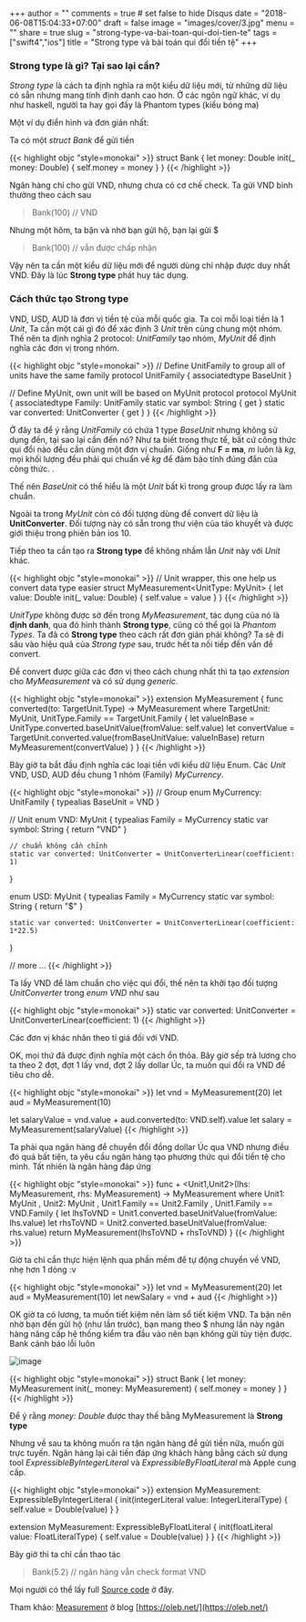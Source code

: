 +++
author = ""
comments = true	# set false to hide Disqus
date = "2018-06-08T15:04:33+07:00"
draft = false
image = "images/cover/3.jpg"
menu = ""
share = true
slug = "strong-type-va-bai-toan-qui-doi-tien-te"
tags = ["swift4","ios"]
title = "Strong type và bài toán qui đổi tiền tệ"
+++

### Strong type là gì? Tại sao lại cần?

*Strong type* là cách ta định nghĩa ra một kiểu dữ liệu mới, từ những dữ liệu có sẵn nhưng mang tính định danh cao hơn. Ở các ngôn ngữ khác, ví dụ như haskell, người ta hay gọi đấy là Phantom types (kiểu bóng ma)

Một ví dụ điển hình và đơn giản nhất:

Ta có một *struct Bank* để gửi tiền

{{< highlight objc "style=monokai" >}}
struct Bank {
    let money: Double
    init(_ money: Double) {
        self.money = money
    }
}
{{< /highlight >}}

Ngân hàng chỉ cho gửi VND, nhưng chưa có cơ chế check. Ta gửi VND bình thường theo cách sau 

> Bank(100) // VND

Nhưng một hôm, ta bận và nhờ bạn gửi hộ, bạn lại gửi $

> Bank(100) // vẫn được chấp nhận

Vậy nên ta cần một kiểu dữ liệu mới để người dùng chỉ nhập được duy nhất VND. Đây là lúc **Strong type** phát huy tác dụng.


### Cách thức tạo Strong type

VND, USD, AUD là đơn vị tiền tệ của mỗi quốc gia. Ta coi mỗi loại tiền là 1 *Unit*, Ta cần một cái gì đó để xác định 3 *Unit* trên cùng chung một nhóm. 
Thế nên ta định nghĩa 2 protocol: *UnitFamily* tạo nhóm, *MyUnit* để định nghĩa các đơn vị trong nhóm.


{{< highlight objc "style=monokai" >}}
// Define UnitFamily to group all of units have the same family
protocol UnitFamily {
    associatedtype BaseUnit
}

// Define MyUnit, own unit will be based on MyUnit protocol
protocol MyUnit {
    associatedtype Family: UnitFamily
    static var symbol: String { get }
    static var converted: UnitConverter { get }
}
{{< /highlight >}}

Ở đây ta để ý rằng *UnitFamily* có chứa 1 type *BaseUnit* nhưng không sử dụng đến, tại sao lại cần đến nó? Như ta biết trong thực tế, bất cứ công thức qui đổi nào đều cần dùng một đơn vị chuẩn. Giống như **F = ma**, *m* luôn là *kg*, mọi khối lượng đều phải qui chuẩn về *kg* để đảm bảo tính đúng đắn của công thức. . 

Thế nên *BaseUnit* có thể hiểu là một *Unit* bất kì trong group được lấy ra làm chuẩn.

Ngoài ta trong *MyUnit* còn có đối tượng dùng để convert dữ liệu là **UnitConverter**. Đối tượng này có sẵn trong thư viện của táo khuyết và được giới thiệu trong phiên bản ios 10. 

Tiếp theo ta cần tạo ra **Strong type** để không nhầm lẫn *Unit* này với *Unit* khác. 

{{< highlight objc "style=monokai" >}}
// Unit wrapper, this one help us convert data type easier
struct MyMeasurement<UnitType: MyUnit> {
    let value: Double
    init(_ value: Double) {
        self.value = value
    }
}
{{< /highlight >}}

*UnitType* không được sờ đến trong *MyMeasurement*, tác dụng của nó là **định danh**, qua đó hình thành **Strong type**, cũng có thể gọi là *Phantom Types*. Ta đã có **Strong type** theo cách rất đơn giản phải không? Ta sẽ đi sâu vào hiệu quả của *Strong type* sau, trước hết ta nối tiếp đến vấn đề convert.

Để convert được giữa các đơn vị theo cách chung nhất thì ta tạo *extension* cho *MyMeasurement* và có sử dụng *generic*.

{{< highlight objc "style=monokai" >}}
extension MyMeasurement {
    func converted<TargetUnit>(to: TargetUnit.Type) -> MyMeasurement<TargetUnit> where
        TargetUnit: MyUnit, UnitType.Family == TargetUnit.Family {
            let valueInBase = UnitType.converted.baseUnitValue(fromValue: self.value)
            let convertValue = TargetUnit.converted.value(fromBaseUnitValue: valueInBase)
            return MyMeasurement<TargetUnit>(convertValue)
    }
}
{{< /highlight >}}

Bây giờ ta bắt đầu định nghĩa các loại tiền với kiểu dữ liệu Enum. Các *Unit* VND, USD, AUD đều chung 1 nhóm (Family) *MyCurrency*. 


{{< highlight objc "style=monokai" >}}
// Group
enum MyCurrency: UnitFamily {
    typealias BaseUnit = VND
}

// Unit
enum VND: MyUnit {
    typealias Family = MyCurrency
    static var symbol: String {
        return "VND"
    }
    
    // chuẩn không cần chỉnh
    static var converted: UnitConverter = UnitConverterLinear(coefficient: 1)
}

enum USD: MyUnit {
    typealias Family = MyCurrency
    static var symbol: String {
        return "$"
    }
    
    static var converted: UnitConverter = UnitConverterLinear(coefficient: 1*22.5)
}

// more ...
{{< /highlight >}}

Ta lấy VND để làm chuẩn cho việc qui đổi, thế nên ta khởi tạo đối tượng *UnitConverter* trong *enum VND* như sau

{{< highlight objc "style=monokai" >}}
static var converted: UnitConverter = UnitConverterLinear(coefficient: 1)
{{< /highlight >}}

Các đơn vị khác nhân theo tỉ giá đối với VND.

OK, mọi thứ đã được định nghĩa một cách ổn thỏa. Bây giờ sếp trả lương cho ta theo 2 đợt, đợt 1 lấy vnd, đợt 2 lấy dollar Úc, ta muốn qui đổi ra VND để tiêu cho dễ.

{{< highlight objc "style=monokai" >}}
let vnd = MyMeasurement<VND>(20)
let aud = MyMeasurement<AUD>(10)

let salaryValue = vnd.value + aud.converted(to: VND.self).value
let salary = MyMeasurement<VND>(salaryValue)
{{< /highlight >}}

Ta phải qua ngân hàng để chuyển đổi đồng dollar Úc qua VND nhưng điều đó quá bất tiện, ta yêu cầu ngân hàng tạo phương thức qui đổi tiền tệ cho mình. Tất nhiên là ngân hàng đáp ứng

{{< highlight objc "style=monokai" >}}
func + <Unit1,Unit2>(lhs: MyMeasurement<Unit1>, rhs: MyMeasurement<Unit2>) -> MyMeasurement<VND>
    where
    Unit1: MyUnit
    , Unit2: MyUnit
    , Unit1.Family == Unit2.Family
    , Unit1.Family == VND.Family {
        let lhsToVND = Unit1.converted.baseUnitValue(fromValue: lhs.value)
        let rhsToVND = Unit2.converted.baseUnitValue(fromValue: rhs.value)
        return MyMeasurement<VND>(lhsToVND + rhsToVND)
}
{{< /highlight >}}

Giờ ta chỉ cần thực hiện lệnh qua phần mềm để tự động chuyển về VND, nhẹ hơn 1 dòng :v

{{< highlight objc "style=monokai" >}}
let vnd = MyMeasurement<VND>(20)
let aud = MyMeasurement<AUD>(10)
let newSalary = vnd + aud
{{< /highlight >}}

OK giờ ta có lương, ta muốn tiết kiệm nên làm sổ tiết kiệm VND. Ta bận nên nhờ bạn đến gửi hộ (như lần trước), bạn mang theo $ nhưng lần này ngân hàng nâng cấp hệ thống kiểm tra đầu vào nên bạn không gửi tùy tiện được. Bank cảnh báo lỗi luôn

![image](/hugosite/images/note/strong-type.png)

{{< highlight objc "style=monokai" >}}
struct Bank {
    let money: MyMeasurement<VND>
    init(_ money: MyMeasurement<VND>) {
        self.money = money
    }
}
{{< /highlight >}}

Để ý rằng *money: Double* được thay thế bằng MyMeasurement là **Strong type**

Nhưng về sau ta không muốn ra tận ngân hàng để gửi tiền nữa, muốn gửi trực tuyến. Ngân hàng lại cải tiến đáp ứng khách hàng bằng cách sử dụng tool *ExpressibleByIntegerLiteral* và *ExpressibleByFloatLiteral* mà Apple cung cấp.


{{< highlight objc "style=monokai" >}}
extension MyMeasurement: ExpressibleByIntegerLiteral {
    init(integerLiteral value: IntegerLiteralType) {
        self.value = Double(value)
    }
}

extension MyMeasurement: ExpressibleByFloatLiteral {
    init(floatLiteral value: FloatLiteralType) {
        self.value = Double(value)
    }
}
{{< /highlight >}}


Bây giờ thì ta chỉ cần thao tác

> Bank(5.2) // ngân hàng vẫn check format VND

Mọi người có thể lấy full [Source code](https://gist.github.com/gg4acrossover/2e62a7f67bc86c3bca48f81f8b508f28) ở đây.


Tham khảo:
[Measurement](https://oleb.net/blog/2016/08/measurements-and-units-with-phantom-types/) ở blog [https://oleb.net/](https://oleb.net/)











